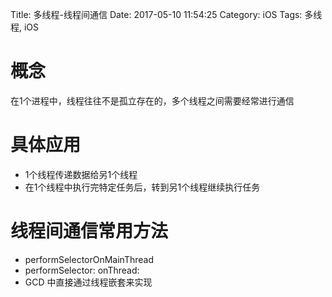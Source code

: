 Title: 多线程-线程间通信
Date: 2017-05-10 11:54:25
Category: iOS
Tags: 多线程, iOS

概念
====

在1个进程中，线程往往不是孤立存在的，多个线程之间需要经常进行通信

具体应用
=======

* 1个线程传递数据给另1个线程
* 在1个线程中执行完特定任务后，转到另1个线程继续执行任务

线程间通信常用方法
===============

* performSelectorOnMainThread
* performSelector: onThread:
* GCD 中直接通过线程嵌套来实现

